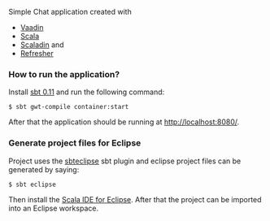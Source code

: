 Simple Chat application created with
  * [Vaadin](http://vaadin.com)
  * [Scala](https://scala-lang.org)
  * [Scaladin](https://vaadin.com/directory#addon/scaladin) and
  * [Refresher](https://vaadin.com/directory#addon/refresher)

### How to run the application?

Install [sbt 0.11](https://github.com/harrah/xsbt/wiki) and run the following command:

    $ sbt gwt-compile container:start

After that the application should be running at [http://localhost:8080/](http://localhost:8080/).

### Generate project files for Eclipse

Project uses the [sbteclipse](https://github.com/typesafehub/sbteclipse) sbt plugin and eclipse project files can be generated by saying:

    $ sbt eclipse

Then install the [Scala IDE for Eclipse](http://www.scala-ide.org/).
After that the project can be imported into an Eclipse workspace.
